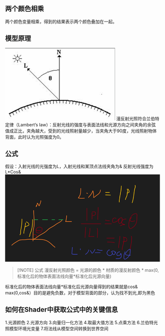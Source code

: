 ## 两个颜色相乘
两个颜色变量相乘，得到的结果表示两个颜色叠加在一起。
## 模型原理
![](../../../../img/beishang20250228155431490.png)
漫反射光照符合兰伯特定律（Lambert’s law）：反射光线的强度与表面法线和光源方向之间夹角的余弦值成正比，夹角越大，受到的光线照射量越少，当夹角大于90度，光线照射物体背面，此时认为光照强度为0。
## 公式
假设：入射光线的光强度为L，入射光线和某顶点法线夹角为&
反射光线强度为L\*Cos&
![](../../../../img/beishang20250228161631912.png)

> [!NOTE] 公式
>  漫反射光照颜色 = 光源的颜色 \* 材质的漫反射颜色 * max(0,标准化后的物体表面法线向量\*标准化后光源向量)

标准化后的物体表面法线向量\*标准化后光源向量得到的结果就是cos&
max(0,cos&）目的是避免负数，对于模型背面的部分，认为找不到光,即为黑色

## 如何在Shader中获取公式中的关键信息
1.光源颜色
2.光源方向
3.向量归一化方法
4.取最大值方法
5.点乘方法
6.兰伯特光照模型环境光变量
7.将法线从模型空间转换到世界空间